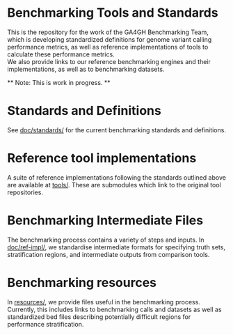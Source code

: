 # Benchmarking Tools and Standards

This is the repository for the work of the GA4GH Benchmarking Team, which is developing standardized definitions for genome variant calling performance metrics, as well as reference implementations of tools to calculate these performance metrics.  
We also provide links to our reference benchmarking engines and their implementations, as well as to benchmarking datasets.

** Note: This is work in progress. **

# Standards and Definitions

See [doc/standards/](doc/standards/) for the current
benchmarking standards and definitions.

# Reference tool implementations

A suite of reference implementations following the standards outlined above are available at [tools/](tools/). 
These are submodules which link to the original tool repositories.

# Benchmarking Intermediate Files

The benchmarking process contains a variety of steps and inputs. In
[doc/ref-impl/](doc/ref-impl/), we standardise intermediate
formats for specifying truth sets, stratification regions, and intermediate 
outputs from comparison tools.

# Benchmarking resources

In [resources/](resources/), we provide files useful in the benchmarking process.  Currently, this includes links to benchmarking calls and datasets as well as standardized bed files describing potentially difficult regions for performance stratification.
